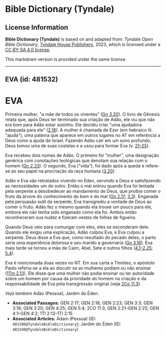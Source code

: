 # Bible Dictionary (Tyndale)

## License Information

**Bible Dictionary (Tyndale)** is based on and adapted from: _Tyndale Open Bible Dictionary_, [Tyndale House Publishers](https://tyndaleopenresources.com/), 2023, which is licensed under a [CC BY-SA 4.0 license](https://creativecommons.org/licenses/by-sa/4.0/legalcode.en).

This markdown version is provided under the same license.



--------------------------------

## EVA (id: 481532)

EVA
===

Primeira mulher, "a mãe de todos os viventes" ([Gn 3\.20](https://ref.ly/Gen3:20)). O livro de Gênesis relata que, após Deus ter terminado sua criação de Adão, ele viu que não era bom para Adão estar sozinho. Ele decidiu criar "uma ajudadora adequada para ele" ([2\.18](https://ref.ly/Gen2:18)). A mulher é chamada de Ezer (em hebraico lit. "ajuda"), uma palavra que aparece em outros lugares no AT em referência a Deus como a ajuda de Israel. Fazendo Adão cair em um sono profundo, Deus tomou uma de suas costelas e a usou para formar Eva (v. [21–25](https://ref.ly/Gen2:21-Gen2:25)).

Eva recebeu dois nomes de Adão. O primeiro foi "mulher", uma designação genérica com conotações teológicas que denotam sua relação com o homem ([Gn 2\.23](https://ref.ly/Gen2:23)). O segundo, Eva ("vida"), foi dado após a queda e refere\-se ao seu papel na procriação da raça humana ([3\.20](https://ref.ly/Gen3:20)).

Adão e Eva são retratados vivendo no Éden, servindo a Deus e satisfazendo as necessidades um do outro. Então o mal entrou quando Eva foi tentada pela serpente a desobedecer ao mandamento de Deus, que proibia comer o fruto da árvore do conhecimento do bem e do mal ([Gn 2\.17](https://ref.ly/Gen2:17); [3\.3](https://ref.ly/Gen3:3)). Enganada pela persuasão sutil da serpente, Eva transgrediu a vontade de Deus ao comer o fruto. Adão fez o mesmo quando ela trouxe um pouco para ele, embora ele não tenha sido enganado como ela foi. Ambos então reconheceram sua nudez e fizeram vestes de folhas de figueira.

Quando Deus veio para comungar com eles, eles se esconderam dele. Quando ele exigiu uma explicação, Adão culpou Eva, e Eva culpou a serpente. Deus disse a Eva que, como resultado do pecado deles, o parto seria uma experiência dolorosa e seu marido a governaria ([Gn 3\.16](https://ref.ly/Gen3:16)). Eva mais tarde se tornou a mãe de Caim, Abel, Sete e outros filhos ([4\.1–2,25](https://ref.ly/Gen4:1-Gen4:2,Gen4:25); [5\.4](https://ref.ly/Gen5:4)).

Eva é mencionada duas vezes no NT. Em sua carta a Timóteo, o apóstolo Paulo referiu\-se a ela ao discutir se as mulheres podiam ou não ensinar ([1Tm 2\.13](https://ref.ly/1Tim2:13)). Ele disse que uma mulher não podia ensinar ou ter autoridade sobre um homem por causa da prioridade do homem na criação e da responsabilidade de Eva pela transgressão original (veja [2Co 11\.3](https://ref.ly/2Cor11:3)).

*Veja também* Adão (Pessoa); Jardim do Éden.

* **Associated Passages:** GEN 2:17; GEN 2:18; GEN 2:23; GEN 3:3; GEN 3:16; GEN 3:20; GEN 4:25; GEN 5:4; 2CO 11:3; GEN 2:21–GEN 2:25; GEN 4:1–GEN 4:2; 1TI 2:12–1TI 2:15
* **Associated Articles:** Adam (Pessoa) (ID: `481506@TyndaleBibleDictionary`); Jardim do Éden (ID: `481540@TyndaleBibleDictionary`)

